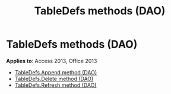 ﻿---
title: TableDefs methods (DAO)
TOCTitle: Methods
ms:assetid: 9d641cb4-1053-4726-be6b-c3850cadf548
ms:mtpsurl: https://msdn.microsoft.com/library/Dn125507(v=office.15)
ms:contentKeyID: 52073629
ms.date: 09/18/2015
mtps_version: v=office.15
---

# TableDefs methods (DAO)

**Applies to**: Access 2013, Office 2013

- [TableDefs.Append method (DAO)](tabledefs-append-method-dao.md)
- [TableDefs.Delete method (DAO)](tabledefs-delete-method-dao.md)
- [TableDefs.Refresh method (DAO)](tabledefs-refresh-method-dao.md)

